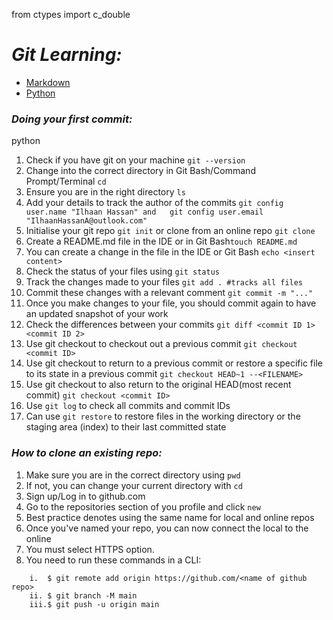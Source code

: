 from ctypes import c_double

# *Git Learning:*

* [Markdown](../learning_markdown/README)
* [Python](../learning_python/README.md)
### *Doing your first commit:*
python


1. Check if you have git on your machine `git --version`
2. Change into the correct directory in Git Bash/Command Prompt/Terminal `cd`
3. Ensure you are in the right directory `ls`
4. Add your details to track the author of the commits `git config user.name "Ilhaan Hassan" and  
    git config user.email "IlhaanHassanA@outlook.com"`
4. Initialise your git repo `git init` or clone from an online repo `git clone`
5. Create a README.md file in the IDE or in Git Bash`touch README.md`
6. You can create a change in the file in the IDE or Git Bash `echo <insert content>`
7. Check the status of your files using `git status`
8. Track the changes made to your files `git add . #tracks all files`
9. Commit these changes with a relevant comment `git commit -m "..."`
10. Once you make changes to your file, you should commit again to have an updated snapshot of your work
11. Check the differences between your commits `git diff <commit ID 1> <commit ID 2>`
12. Use git checkout to checkout out a previous commit `git checkout <commit ID>`
13. Use git checkout to return to a previous commit or restore a specific file to its state in a previous commit `git checkout HEAD~1 --<FILENAME>`
14. Use git checkout to also return to the original HEAD(most recent commit) `git checkout <commit ID>`
15. Use `git log` to check all commits and commit IDs
16. Can use `git restore` to restore files in the working directory or the staging area (index) to their last committed state



### *How to clone an existing repo:*

1. Make sure you are in the correct directory using `pwd`
2. If not, you can change your current directory with `cd`
3. Sign up/Log in to github.com
4. Go to the repositories section of you profile and click `new`
5. Best practice denotes using the same name for local and online repos
6. Once you've named your repo, you can now connect the local to the online
7. You must select HTTPS option.
8. You need to run these commands in a CLI:
```commandline
    i.  $ git remote add origin https://github.com/<name of github repo>
    ii. $ git branch -M main
    iii.$ git push -u origin main
```
    


